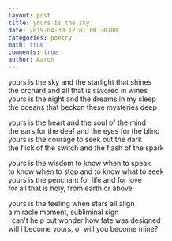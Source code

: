 ```yaml
---
layout: post
title: yours is the sky
date: 2019-04-30 12:01:00 -0700
categories: poetry
math: true
comments: true
author: Aaron
---
```



yours is the sky and the starlight that shines  
the orchard and all that is savored in wines  
yours is the night and the dreams in my sleep  
the oceans that beckon these mysteries deep  

yours is the heart and the soul of the mind  
the ears for the deaf and the eyes for the blind  
yours is the courage to seek out the dark  
the flick of the switch and the flash of the spark  

yours is the wisdom to know when to speak  
to know when to stop and to know what to seek  
yours is the penchant for life and for love  
for all that is holy, from earth or above  

yours is the feeling when stars all align  
a miracle moment, subliminal sign  
i can't help but wonder how fate was designed  
will i become yours, or will you become mine?